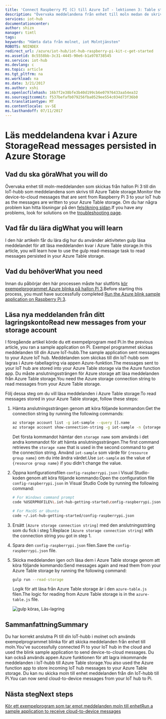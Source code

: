```yaml
---
title: 'Connect Raspberry PI (C) till Azure IoT - lektionen 3: Table storage | Microsoft Docs'
description: "Övervaka meddelandena från enhet till moln medan de skrivs till Azure Table storage."
services: iot-hub
documentationcenter: 
author: shizn
manager: timtl
tags: 
keywords: "Hämta data från molnet, iot Molntjänsten"
ROBOTS: NOINDEX
redirect_url: /azure/iot-hub/iot-hub-raspberry-pi-kit-c-get-started
ms.assetid: 8c5558bb-3c31-4445-90e6-b1a978738545
ms.service: iot-hub
ms.devlang: c
ms.topic: article
ms.tgt_pltfrm: na
ms.workload: na
ms.date: 3/21/2017
ms.author: xshi
ms.openlocfilehash: 16b7f2e38bfe3b40d199cb6e07976433aa54ea32
ms.sourcegitcommit: f537befafb079256fba0529ee554c034d73f36b0
ms.translationtype: MT
ms.contentlocale: sv-SE
ms.lasthandoff: 07/11/2017
---
```

# <a name="read-messages-persisted-in-azure-storage"></a><span data-ttu-id="0ebec-104">Läs meddelandena kvar i Azure Storage</span><span class="sxs-lookup"><span data-stu-id="0ebec-104">Read messages persisted in Azure Storage</span></span>
## <a name="what-you-will-do"></a><span data-ttu-id="0ebec-105">Vad du ska göra</span><span class="sxs-lookup"><span data-stu-id="0ebec-105">What you will do</span></span>
<span data-ttu-id="0ebec-106">Övervaka enhet till moln-meddelanden som skickas från hallon Pi 3 till din IoT-hubb som meddelandena som skrivs till Azure Table storage.</span><span class="sxs-lookup"><span data-stu-id="0ebec-106">Monitor the device-to-cloud messages that are sent from Raspberry Pi 3 to your IoT hub as the messages are written to your Azure Table storage.</span></span> <span data-ttu-id="0ebec-107">Om du har några problem kan hitta lösningar på den [felsökning sidan](iot-hub-raspberry-pi-kit-c-troubleshooting.md).</span><span class="sxs-lookup"><span data-stu-id="0ebec-107">If you have any problems, look for solutions on the [troubleshooting page](iot-hub-raspberry-pi-kit-c-troubleshooting.md).</span></span>

## <a name="what-you-will-learn"></a><span data-ttu-id="0ebec-108">Vad får du lära dig</span><span class="sxs-lookup"><span data-stu-id="0ebec-108">What you will learn</span></span>
<span data-ttu-id="0ebec-109">I den här artikeln får du lära dig hur du använder aktiviteten gulp läsa meddelandet för att läsa meddelanden kvar i Azure Table storage.</span><span class="sxs-lookup"><span data-stu-id="0ebec-109">In this article, you will learn how to use the gulp read-message task to read messages persisted in your Azure Table storage.</span></span>

## <a name="what-you-need"></a><span data-ttu-id="0ebec-110">Vad du behöver</span><span class="sxs-lookup"><span data-stu-id="0ebec-110">What you need</span></span>
<span data-ttu-id="0ebec-111">Innan du påbörjar den här processen måste har slutförts [kör exempelprogrammet Azure blinka på hallon Pi 3](iot-hub-raspberry-pi-kit-c-lesson3-run-azure-blink.md).</span><span class="sxs-lookup"><span data-stu-id="0ebec-111">Before starting this process, you must have successfully completed [Run the Azure blink sample application on Raspberry Pi 3](iot-hub-raspberry-pi-kit-c-lesson3-run-azure-blink.md).</span></span>

## <a name="read-new-messages-from-your-storage-account"></a><span data-ttu-id="0ebec-112">Läsa nya meddelanden från ditt lagringskonto</span><span class="sxs-lookup"><span data-stu-id="0ebec-112">Read new messages from your storage account</span></span>
<span data-ttu-id="0ebec-113">I föregående artikel körde du ett exempelprogram med Pi.</span><span class="sxs-lookup"><span data-stu-id="0ebec-113">In the previous article, you ran a sample application on Pi.</span></span> <span data-ttu-id="0ebec-114">Exempel programmet skickas meddelanden till din Azure IoT-hubb.</span><span class="sxs-lookup"><span data-stu-id="0ebec-114">The sample application sent messages to your Azure IoT hub.</span></span> <span data-ttu-id="0ebec-115">Meddelanden som skickas till din IoT-hubb som lagras i Azure-tabellagring via appen Azure-funktion.</span><span class="sxs-lookup"><span data-stu-id="0ebec-115">The messages sent to your IoT hub are stored into your Azure Table storage via the Azure function app.</span></span> <span data-ttu-id="0ebec-116">Du måste anslutningssträngen för Azure storage att läsa meddelanden från Azure Table storage.</span><span class="sxs-lookup"><span data-stu-id="0ebec-116">You need the Azure storage connection string to read messages from your Azure Table storage.</span></span>

<span data-ttu-id="0ebec-117">Följ dessa steg om du vill läsa meddelanden i Azure Table storage:</span><span class="sxs-lookup"><span data-stu-id="0ebec-117">To read messages stored in your Azure Table storage, follow these steps:</span></span>

1. <span data-ttu-id="0ebec-118">Hämta anslutningssträngen genom att köra följande kommandon:</span><span class="sxs-lookup"><span data-stu-id="0ebec-118">Get the connection string by running the following commands:</span></span>

   ```bash
   az storage account list -g iot-sample --query [].name
   az storage account show-connection-string -g iot-sample -n {storage name}
   ```

   <span data-ttu-id="0ebec-119">Det första kommandot hämtar den `storage name` som används i det andra kommandot för att hämta anslutningssträngen.</span><span class="sxs-lookup"><span data-stu-id="0ebec-119">The first command retrieves the `storage name` that is used in the second command to get the connection string.</span></span> <span data-ttu-id="0ebec-120">Använd `iot-sample` som värde för `{resource group name}` om du inte ändra värdet.</span><span class="sxs-lookup"><span data-stu-id="0ebec-120">Use `iot-sample` as the value of `{resource group name}` if you didn't change the value.</span></span>
2. <span data-ttu-id="0ebec-121">Öppna konfigurationsfilen `config-raspberrypi.json` i Visual Studio-koden genom att köra följande kommando:</span><span class="sxs-lookup"><span data-stu-id="0ebec-121">Open the configuration file `config-raspberrypi.json` in Visual Studio Code by running the following command:</span></span>

   ```bash
   # For Windows command prompt
   code %USERPROFILE%\.iot-hub-getting-started\config-raspberrypi.json
   
   # For MacOS or Ubuntu
   code ~/.iot-hub-getting-started/config-raspberrypi.json
   ```
3. <span data-ttu-id="0ebec-122">Ersätt `[Azure storage connection string]` med den anslutningssträng som du fick i steg 1.</span><span class="sxs-lookup"><span data-stu-id="0ebec-122">Replace `[Azure storage connection string]` with the connection string you got in step 1.</span></span>
4. <span data-ttu-id="0ebec-123">Spara den `config-raspberrypi.json` filen.</span><span class="sxs-lookup"><span data-stu-id="0ebec-123">Save the `config-raspberrypi.json` file.</span></span>
5. <span data-ttu-id="0ebec-124">Skicka meddelanden igen och läsa dem i Azure Table storage genom att köra följande kommando:</span><span class="sxs-lookup"><span data-stu-id="0ebec-124">Send messages again and read them from your Azure Table storage by running the following command:</span></span>
   
   ```bash
   gulp run --read-storage
   ```
   
   <span data-ttu-id="0ebec-125">Logik för att läsa från Azure Table storage är i den `azure-table.js` filen.</span><span class="sxs-lookup"><span data-stu-id="0ebec-125">The logic for reading from Azure Table storage is in the `azure-table.js` file.</span></span>
   
   ![gulp köras, Läs-lagring](media/iot-hub-raspberry-pi-lessons/lesson3/gulp_read_message_c.png)

## <a name="summary"></a><span data-ttu-id="0ebec-127">Sammanfattning</span><span class="sxs-lookup"><span data-stu-id="0ebec-127">Summary</span></span>
<span data-ttu-id="0ebec-128">Du har korrekt anslutna Pi till din IoT-hubb i molnet och används exempelprogrammet blinka för att skicka meddelanden från enhet till moln.</span><span class="sxs-lookup"><span data-stu-id="0ebec-128">You've successfully connected Pi to your IoT hub in the cloud and used the blink sample application to send device-to-cloud messages.</span></span> <span data-ttu-id="0ebec-129">Du kan också används appen Azure funktionen för att lagra inkommande meddelanden i IoT-hubb till Azure Table storage.</span><span class="sxs-lookup"><span data-stu-id="0ebec-129">You also used the Azure function app to store incoming IoT hub messages to your Azure Table storage.</span></span> <span data-ttu-id="0ebec-130">Du kan nu skicka moln till enhet meddelanden från din IoT-hubb till Pi.</span><span class="sxs-lookup"><span data-stu-id="0ebec-130">You can now send cloud-to-device messages from your IoT hub to Pi.</span></span>

## <a name="next-steps"></a><span data-ttu-id="0ebec-131">Nästa steg</span><span class="sxs-lookup"><span data-stu-id="0ebec-131">Next steps</span></span>
[<span data-ttu-id="0ebec-132">Kör ett exempelprogram som tar emot meddelanden moln till enhet</span><span class="sxs-lookup"><span data-stu-id="0ebec-132">Run a sample application to receive cloud-to-device messages</span></span>](iot-hub-raspberry-pi-kit-c-lesson4-send-cloud-to-device-messages.md)

